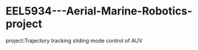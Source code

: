 # EEL5934---Aerial-Marine-Robotics-project

project:Trajectory tracking  sliding mode control of  AUV

